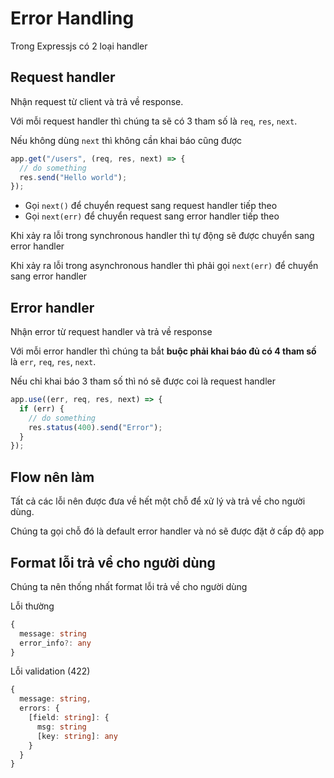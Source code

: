 # Error Handling

Trong Expressjs có 2 loại handler

## Request handler

Nhận request từ client và trả về response.

Với mỗi request handler thì chúng ta sẽ có 3 tham số là `req`, `res`, `next`.

Nếu không dùng `next` thì không cần khai báo cũng được

```ts
app.get("/users", (req, res, next) => {
  // do something
  res.send("Hello world");
});
```

- Gọi `next()` để chuyển request sang request handler tiếp theo
- Gọi `next(err)` để chuyển request sang error handler tiếp theo

Khi xảy ra lỗi trong synchronous handler thì tự động sẽ được chuyển sang error handler

Khi xảy ra lỗi trong asynchronous handler thì phải gọi `next(err)` để chuyển sang error handler

## Error handler

Nhận error từ request handler và trả về response

Với mỗi error handler thì chúng ta bắt **buộc phải khai báo đủ có 4 tham số** là `err`, `req`, `res`, `next`.

Nếu chỉ khai báo 3 tham số thì nó sẽ được coi là request handler

```ts
app.use((err, req, res, next) => {
  if (err) {
    // do something
    res.status(400).send("Error");
  }
});
```

## Flow nên làm

Tất cả các lỗi nên được đưa về hết một chỗ để xử lý và trả về cho người dùng.

Chúng ta gọi chỗ đó là default error handler và nó sẽ được đặt ở cấp độ app

## Format lỗi trả về cho người dùng

Chúng ta nên thống nhất format lỗi trả về cho người dùng

Lỗi thường

```ts
{
  message: string
  error_info?: any
}
```

Lỗi validation (422)

```ts
{
  message: string,
  errors: {
    [field: string]: {
      msg: string
      [key: string]: any
    }
  }
}
```
